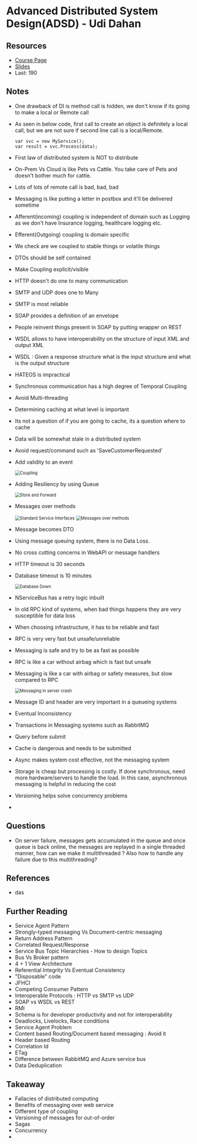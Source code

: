 # Advanced Distributed System Design(ADSD) - Udi Dahan

## Resources

- [Course Page](https://particular.net/adsd)
- [Slides](adsd_slides_Feb2017-1490880187992.pdf)
- Last: 190

## Notes

- One drawback of DI is method call is hidden, we don't know if its going to make a local or Remote call

- As seen in below code, first call to create an object is definitely a local call, but we are not sure if second line call is a local/Remote.

  ```
  var svc = new MyService();
  var result = svc.Process(data);
  ```

  

- First law of distributed system is NOT to distribute

- On-Prem Vs Cloud is like Pets vs Cattle. You take care of Pets and doesn't bother much for cattle.

- Lots of lots of remote call is bad, bad, bad

- Messaging is like putting a letter in postbox and it'll be delivered sometime

- Afferent(incoming) coupling is independent of domain such as Logging as we don't have Insurance logging, healthcare logging etc.

- Efferent(Outgoing) coupling is domain specific

- We check are we coupled to stable things or volatile things

- DTOs should be self contained

- Make Coupling explicit/visible

- HTTP doesn't do one to many communication

- SMTP and UDP does one to Many

- SMTP is most reliable

- SOAP provides a definition of an envelope

- People reinvent things present in SOAP by putting wrapper on REST

- WSDL allows to have interoperability on the structure of input XML and output XML

- WSDL : Given a response structure what is the input structure and what is the output structure

- HATEOS is impractical

- Synchronous communication has a high degree of Temporal Coupling

- Avoid Multi-threading

- Determining caching at what level is important

- Its not a question of if you are going to cache, its a question where to cache

- Data will be somewhat stale in a distributed system

- Avoid request/command such as 'SaveCustomerRequested'

- Add validity to an event

  <img src=".\assets\coupling.png" alt="Coupling" style="zoom:80%;" />

- Adding Resiliency by using Queue

  <img src=".\assets\store-and-forward.png" alt="Store and Forward" style="zoom:80%;" />

- Messages over methods

  <img src=".\assets\standard- service-interfaces.png" alt="Standard Service Interfaces" style="zoom:80%;" />

  <img src=".\assets\messages-over-methods.png" alt="Messages over methods" style="zoom:80%;" />

- Message becomes DTO

- Using message queuing system, there is no Data Loss.

- No cross cutting concerns in WebAPI or message handlers

- HTTP timeout is 30 seconds

- Database timeout is 10 minutes

  <img src=".\assets\database-down.png" alt="Database Down" style="zoom:80%;" />

- NServiceBus has a retry logic inbuilt

- In old RPC kind of systems, when bad things happens they are very susceptible for data loss

- When choosing infrastructure, it has to be reliable and fast

- RPC is very very fast but unsafe/unreliable

- Messaging is safe and try to be as fast as possible

- RPC is like a car without airbag which is fast but unsafe 

- Messaging is like a car with airbag or safety measures, but slow compared to RPC

  <img src=".\assets\messaging-server-crash.png" alt="Messaging in server crash" style="zoom:80%;" />

- Message ID and header are very important in a queueing systems

- Eventual Inconsistency

- Transactions in Messaging systems such as RabbitMQ

- Query before submit

- Cache is dangerous and needs to be submitted

- Async makes system cost effective, not the messaging system

- Storage is cheap but processing is costly. If done synchronous, need more hardware/servers to handle the load. In this case, asynchronous messaging is helpful in reducing the cost

- Versioning helps solve concurrency problems

- 

## Questions

- On server failure, messages gets accumulated in the queue and once queue is back online, the messages are replayed in a single threaded manner, how can we make it multithreaded ? Also how to handle any failure due to this multithreading?

## References

- das

## Further Reading

- Service Agent Pattern
- Strongly-typed messaging Vs Document-centric messaging
- Return Address Pattern
- Correlated Request/Response
- Service Bus Topic Hierarchies - How to design Topics
- Bus Vs Broker pattern
- 4 + 1 View Architecture
- Referential Integrity Vs Eventual Consistency
- "Disposable" code
- JFHCI
- Competing Consumer Pattern
- Interoperable Protocols : HTTP vs SMTP vs UDP
- SOAP vs WSDL vs REST
- RMI
- Schema is for developer productivity and not for interoperability
- Deadlocks, Livelocks, Race conditions
- Service Agent Problem
- Content based Routing/Document based messaging : Avoid it
- Header based Routing
- Correlation Id
- ETag
- Difference between RabbitMQ and Azure service bus
- Data Deduplication



## Takeaway

- Fallacies of distributed computing
- Benefits of messaging over web service
- Different type of coupling
- Versioning of messages for out-of-order
- Sagas
- Concurrency
- 

